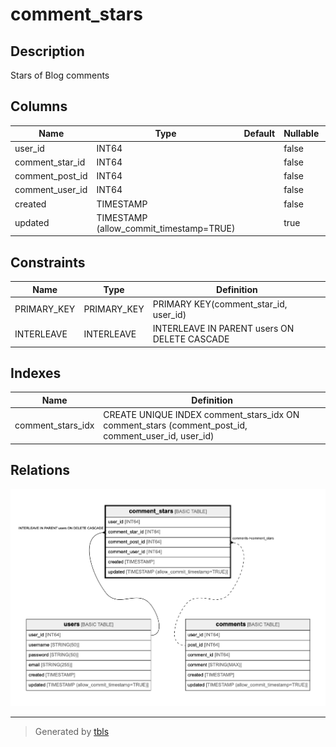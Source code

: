 # comment_stars

## Description

Stars of Blog comments

## Columns

| Name | Type | Default | Nullable | Children | Parents | Comment |
| ---- | ---- | ------- | -------- | -------- | ------- | ------- |
| user_id | INT64 |  | false |  | [users](users.md) |  |
| comment_star_id | INT64 |  | false |  | [users](users.md) |  |
| comment_post_id | INT64 |  | false |  | [comments](comments.md) |  |
| comment_user_id | INT64 |  | false |  | [comments](comments.md) |  |
| created | TIMESTAMP |  | false |  |  |  |
| updated | TIMESTAMP (allow_commit_timestamp=TRUE) |  | true |  |  |  |

## Constraints

| Name | Type | Definition |
| ---- | ---- | ---------- |
| PRIMARY_KEY | PRIMARY_KEY | PRIMARY KEY(comment_star_id, user_id) |
| INTERLEAVE | INTERLEAVE | INTERLEAVE IN PARENT users ON DELETE CASCADE |

## Indexes

| Name | Definition |
| ---- | ---------- |
| comment_stars_idx | CREATE UNIQUE INDEX comment_stars_idx ON comment_stars (comment_post_id, comment_user_id, user_id) |

## Relations

![er](comment_stars.png)

---

> Generated by [tbls](https://github.com/k1LoW/tbls)
